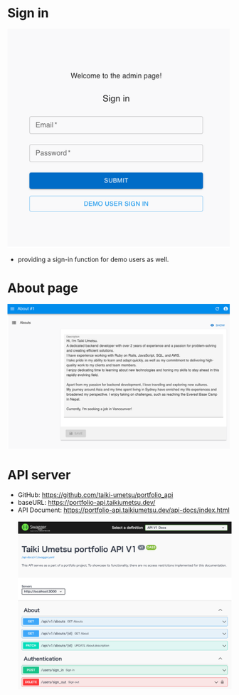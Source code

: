 # Sign in

<img src="public/readme/sign_in.png" width="500px">

- providing a sign-in function for demo users as well.

# About page

<img src="public/readme/About.png" width="500px">

# API server

- GitHub: https://github.com/taiki-umetsu/portfolio_api
- baseURL: https://portfolio-api.taikiumetsu.dev/
- API Document: https://portfolio-api.taikiumetsu.dev/api-docs/index.html<br><br>
  <img src="public/readme/Swagger.png" width="500px">
